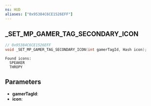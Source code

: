 ```yaml
---
ns: HUD
aliases: ["0x95384C6CE1526EFF"]
---
```

## _SET_MP_GAMER_TAG_SECONDARY_ICON

```c
// 0x95384C6CE1526EFF
void _SET_MP_GAMER_TAG_SECONDARY_ICON(int gamerTagId, Hash icon);
```

```
Found icons:
  SPEAKER
  THROPY
```

## Parameters
* **gamerTagId**:
* **icon**:
